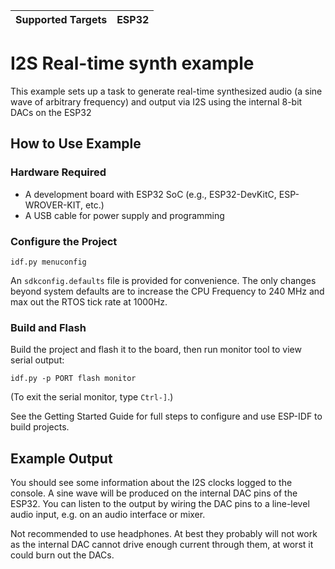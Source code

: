 | Supported Targets | ESP32 |
| ----------------- | ----- |

# I2S Real-time synth example

This example sets up a task to generate real-time synthesized audio (a sine wave of arbitrary frequency)
and output via I2S using the internal 8-bit DACs on the ESP32

## How to Use Example

### Hardware Required

* A development board with ESP32 SoC (e.g., ESP32-DevKitC, ESP-WROVER-KIT, etc.)
* A USB cable for power supply and programming

### Configure the Project

```
idf.py menuconfig
```

An `sdkconfig.defaults` file is provided for convenience. The only changes beyond system
defaults are to increase the CPU Frequency to 240 MHz and max out the RTOS tick rate at 1000Hz.

### Build and Flash

Build the project and flash it to the board, then run monitor tool to view serial output:

```
idf.py -p PORT flash monitor
```

(To exit the serial monitor, type ``Ctrl-]``.)

See the Getting Started Guide for full steps to configure and use ESP-IDF to build projects.

## Example Output

You should see some information about the I2S clocks logged to the console. A sine wave
will be produced on the internal DAC pins of the ESP32. You can listen to the output
by wiring the DAC pins to a line-level audio input, e.g. on an audio interface or mixer.

Not recommended to use headphones. At best they probably will not work as the internal 
DAC cannot drive enough current through them, at worst it could burn out the DACs.